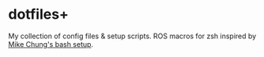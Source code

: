 # dotfiles+
My collection of config files & setup scripts. ROS macros for zsh inspired by [Mike Chung's bash setup](http://github.com/mjyc/dotfiles).
